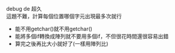 debug de 超久  
這題不難，計算每個位置哪個字元出現最多次就行  

* 能不用getchar()就不用getchar()
* 能將多個if轉換成陣列就不要用多個if，不但很花時間還很容易出錯
* 算完之後再比大小就好了(一樣用陣列比)
